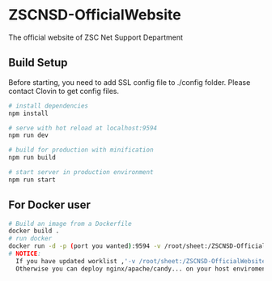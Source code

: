 # ZSCNSD-OfficialWebsite

The official website of ZSC Net Support Department

## Build Setup

Before starting, you need to add SSL config file to ./config folder. Please contact Clovin to get config files.

``` bash
# install dependencies
npm install

# serve with hot reload at localhost:9594
npm run dev

# build for production with minification
npm run build

# start server in production environment
npm run start
```

## For Docker user
``` bash
# Build an image from a Dockerfile
docker build .
# run docker
docker run -d -p (port you wanted):9594 -v /root/sheet:/ZSCNSD-OfficialWebsite/models/workList/sheets (name you given to the docker)
# NOTICE:
  If you have updated worklist ,'-v /root/sheet:/ZSCNSD-OfficialWebsite/models/workList/sheets' is unnecessary.
  Otherwise you can deploy nginx/apache/candy... on your host enviroment and use Reverse Proxy to do better.

